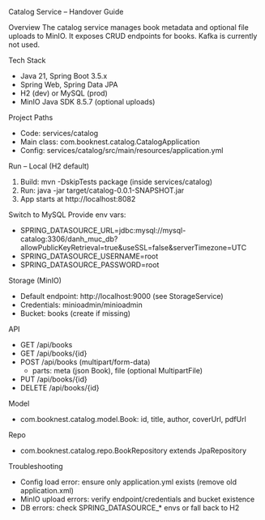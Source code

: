 Catalog Service – Handover Guide

Overview
The catalog service manages book metadata and optional file uploads to MinIO. It exposes CRUD endpoints for books. Kafka is currently not used.

Tech Stack
- Java 21, Spring Boot 3.5.x
- Spring Web, Spring Data JPA
- H2 (dev) or MySQL (prod)
- MinIO Java SDK 8.5.7 (optional uploads)

Project Paths
- Code: services/catalog
- Main class: com.booknest.catalog.CatalogApplication
- Config: services/catalog/src/main/resources/application.yml

Run – Local (H2 default)
1) Build: mvn -DskipTests package (inside services/catalog)
2) Run: java -jar target/catalog-0.0.1-SNAPSHOT.jar
3) App starts at http://localhost:8082

Switch to MySQL
Provide env vars:
- SPRING_DATASOURCE_URL=jdbc:mysql://mysql-catalog:3306/danh_muc_db?allowPublicKeyRetrieval=true&useSSL=false&serverTimezone=UTC
- SPRING_DATASOURCE_USERNAME=root
- SPRING_DATASOURCE_PASSWORD=root

Storage (MinIO)
- Default endpoint: http://localhost:9000 (see StorageService)
- Credentials: minioadmin/minioadmin
- Bucket: books (create if missing)

API
- GET /api/books
- GET /api/books/{id}
- POST /api/books (multipart/form-data)
  - parts: meta (json Book), file (optional MultipartFile)
- PUT /api/books/{id}
- DELETE /api/books/{id}

Model
- com.booknest.catalog.model.Book: id, title, author, coverUrl, pdfUrl

Repo
- com.booknest.catalog.repo.BookRepository extends JpaRepository

Troubleshooting
- Config load error: ensure only application.yml exists (remove old application.xml)
- MinIO upload errors: verify endpoint/credentials and bucket existence
- DB errors: check SPRING_DATASOURCE_* envs or fall back to H2

